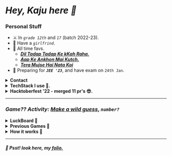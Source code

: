 # _**Hey, Kaju here 🦑**_

### **Personal Stuff**
- ⚔️ In _`grade 12th`_ and _`17`_ (batch 2022-23).
- 🦋 Have a _`girlfrind`_.
- 🥺 All time favs.
    - [_**Dil Tadap Tadap Ke kKah Raha.**_](https://open.spotify.com/track/2kVKDFmDFuKNR4tuDgZqWM?si=c73ba0545cea4e5b)
    - [_**Aap Ke Ankhon Mai Kutch.**_](https://open.spotify.com/track/2hWUcbgPqVsvsgHMWEvSUe?si=45c9eb4c6f074338)
    - [_**Tera Mujse Hai Nata Koi**_](https://open.spotify.com/track/3Jj02N4CsUY8YAn2d03M4K?si=4be4be82aa9d42f3)
- 🙂 Preparing for _**`JEE '23`**_, and have exam on `24th Jan`.
<details>
<summary><b>Contact</b></summary>

- 🥽 [folio](https://www.tanishqsingh.com)
- 📨 [hi@tanishqsingh.com](mailto:hi@tanishqsingh.com)
- 🏋🏽 [instagram](https://www.instagram.com/tanishq_singh_2301)

</details>
<details>
<summary><b>TechStack I use 🙂.</b></summary>
<b><small>Pretty much all the tech depends on what I've to make.</small></b>

</br>

#### _**Languages**_
- **`Typescript`, `Python`, `SQL`, `bash-script`, `cpp`, `solidity`, `gs`.**
- **`Tailwindcss`, `css`.**

#### _**Frontend**_
- **`Reactjs`, `Nextjs`, `Fresh`.**

#### _**Backend**_
- **`Deno`, `Lambda`, `API-Gateway`, `EC2`, `Google-DNS`, `Cloudflare`.**

#### _**Databases**_
- **`DynamoDB`, `MongoDB`, `Firebase`, `SupaBase`.**
- **`SQL` have a seperate space in my heart.**

#### _**Hosting Providers**_
- **`Vercel`, `Deno-Deploy`, `AWS`.**

#### _**Others**_
- **`Nginx`, `CI/CD`, `openssl`, `Docker`, `Elastic-Ip`, `Linux`.**

</br>

</details>
<details>
<summary><b>Hacktoberfest '22 - merged 11 pr's 😎.</b></summary>

|No.|Open-Source|link|
|-|-|-|
|1|`codecademy/docs`|[PR1](https://github.com/Codecademy/docs/pull/1181), [PR2](https://github.com/Codecademy/docs/pull/1043)|
|2|`codinasion/program`|[PR1](https://github.com/codinasion/program/pull/4727), [PR2](https://github.com/codinasion/program/pull/4724), [PR3](https://github.com/codinasion/program/pull/4723), [PR4](https://github.com/codinasion/program/pull/4719), [PR5](https://github.com/codinasion/program/pull/2166), [PR6](https://github.com/codinasion/program/pull/2164), [PR7](https://github.com/codinasion/program/pull/1979), [PR8](https://github.com/codinasion/program/pull/1978), [PR9](https://github.com/codinasion/program/pull/1975),|

</details>

---

### _**Game?? Activity:**_ [_**Make a wild guess**_](https://github.com/tanishq-singh-2301/tanishq-singh-2301/issues/new?template=wild-guess.md&title=And%20I%20guess:%20&labels=wild%20guess), _**`number?`**_

<details>
<summary><b>LuckBoard 🦕</b></summary>

<table>
    <tr>
        <th>Position</th>
        <th>Avatar</th>
        <th>User Name</th>
        <th>No. of time guessed correct</th>
        <th>Issues</th>
    </tr>
    
</table>

</details>
<details>
<summary><b>Previous Games 🏑</b></summary>

<table>
    <tr>
        <th>Game No</th>
        <th>Avatar</th>
        <th>User Name</th>
        <th>Issue No</th>
        <th>What Gussed?</th>
        <th>Actual No.</th>
    </tr>
    
</table>

</details>
<details>
<summary><b>How it works 🤔</b></summary>

- #### _**Backend**_

    ```mermaid
    graph LR
    A[New Issue] --> B{Trigger Workflow}
    B -- accept --> E[Generate Random Number]
    E --> F{Is Matched?}
    F -- Yes --> H[Update Issue - got it]
    F -- No --> G[Update Issue - missed it]
    G --> I[Close Issue]
    H --> I[Close Issue]
    I --> J[Update DB]
    J --> K[Render README.md]
    K --> L[git push]
    B -- reject --> C[Update Issue]
    C --> D[Close Issue]

    ```

- #### _**Database**_

    ```mermaid
    classDiagram
        class WildGuess
        WildGuess : +Int4 issue_number
        WildGuess : +String user_name
        WildGuess : +Int4 what_gussed
        WildGuess : +Int4 actual_number

    ```

</details>

---

##### 🤫 Psst! look here, my [folio.](https://www.tanishqsingh.com)